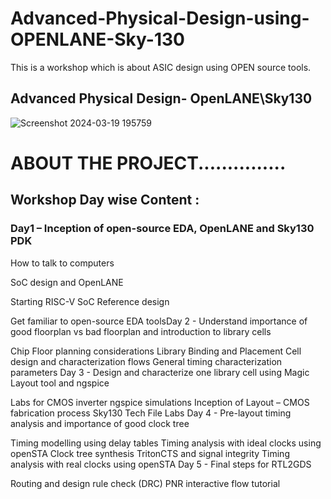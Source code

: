 # Advanced-Physical-Design-using-OPENLANE-Sky-130
This is a workshop which is about ASIC design using OPEN source tools.
<br>
## Advanced Physical Design- OpenLANE\Sky130
![Screenshot 2024-03-19 195759](https://github.com/VAANYA-SHARMA/Advanced-Physical-Design-using-OPENLANE-Sky-130/assets/163661889/9e3eb63d-d8ec-4051-96e3-3a3a06a7a540)
<br>
# ABOUT THE PROJECT...............
## Workshop Day wise Content :
### Day1 – Inception of open-source EDA, OpenLANE and Sky130 PDK

How to talk to computers

SoC design and OpenLANE

Starting RISC-V SoC Reference design

Get familiar to open-source EDA toolsDay 2 - Understand importance of good floorplan vs bad floorplan and introduction to library cells

Chip Floor planning considerations
Library Binding and Placement
Cell design and characterization flows
General timing characterization parameters
Day 3 - Design and characterize one library cell using Magic Layout tool and ngspice

Labs for CMOS inverter ngspice simulations
Inception of Layout – CMOS fabrication process
Sky130 Tech File Labs
Day 4 - Pre-layout timing analysis and importance of good clock tree

Timing modelling using delay tables
Timing analysis with ideal clocks using openSTA
Clock tree synthesis TritonCTS and signal integrity
Timing analysis with real clocks using openSTA
Day 5 - Final steps for RTL2GDS

Routing and design rule check (DRC)
PNR interactive flow tutorial

